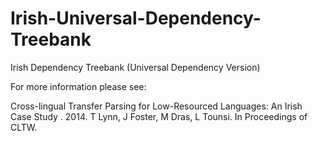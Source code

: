 Irish-Universal-Dependency-Treebank
===================================

Irish Dependency Treebank (Universal Dependency Version)

For more information please see:

Cross-lingual Transfer Parsing for Low-Resourced Languages: An Irish Case Study
. 2014. T Lynn, J Foster, M Dras, L Tounsi. In Proceedings of CLTW.
